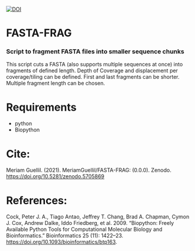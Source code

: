 [![DOI](https://zenodo.org/badge/428750304.svg)](https://zenodo.org/badge/latestdoi/428750304)

# **FASTA-FRAG**

### Script to fragment FASTA files into smaller sequence chunks

This script cuts a FASTA (also supports multiple sequences at once) into fragments of defined length. Depth of Coverage and displacement per coverage/tiling can be defined. First and last fragments can be shorter. Multiple fragment length can be chosen.

# Requirements
- python
- Biopython

# Cite:
Meriam Guellil. (2021). MeriamGuellil/FASTA-FRAG: (0.0.0). Zenodo. https://doi.org/10.5281/zenodo.5705869

# References:
Cock, Peter J. A., Tiago Antao, Jeffrey T. Chang, Brad A. Chapman, Cymon J. Cox, Andrew Dalke, Iddo Friedberg, et al. 2009. “Biopython: Freely Available Python Tools for Computational Molecular Biology and Bioinformatics.” Bioinformatics  25 (11): 1422–23. https://doi.org/10.1093/bioinformatics/btp163.
